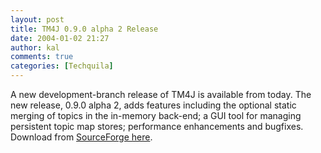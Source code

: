```yaml
---
layout: post
title: TM4J 0.9.0 alpha 2 Release
date: 2004-01-02 21:27
author: kal
comments: true
categories: [Techquila]
---
```

A new development-branch release of TM4J is available from today. The new release, 0.9.0 alpha 2, adds features including the optional static merging of topics in the in-memory back-end; a GUI tool for managing persistent topic map stores; performance enhancements and bugfixes.
Download from <a href="https://sourceforge.net/project/showfiles.php?group_id=27895&package_id=49212">SourceForge here</a>.

